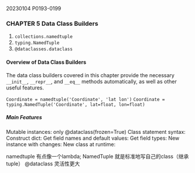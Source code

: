 20230104    P0193-0199

### CHAPTER 5 Data Class Builders

1. `collections.namedtuple`
2. `typing.NamedTuple`
3. `@dataclasses.dataclass`


#### Overview of Data Class Builders
The data class builders covered in this chapter provide the necessary `__init__`, `__repr__`, and `__eq__` methods automatically, as well as other useful features.

`Coordinate = namedtuple('Coordinate', 'lat lon')`
`Coordinate = typing.NamedTuple('Coordinate', lat=float, lon=float)`

##### Main Features

Mutable instances: only @dataclass(frozen=True)
Class statement syntax:
Construct dict:
Get field names and default values:
Get field types:
New instance with changes:
New class at runtime: 

namedtuple 有点像一个lambda;
NamedTuple 就是标准地写自己的class（继承tuple）
@dataclass 灵活性更大
